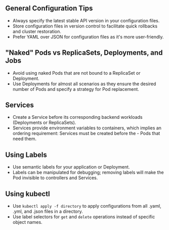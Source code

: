 ## General Configuration Tips
- Always specify the latest stable API version in your configuration files.
- Store configuration files in version control to facilitate quick rollbacks and cluster restoration.
- Prefer YAML over JSON for configuration files as it's more user-friendly.


## "Naked" Pods vs ReplicaSets, Deployments, and Jobs
- Avoid using naked Pods that are not bound to a ReplicaSet or Deployment.
- Use Deployments for almost all scenarios as they ensure the desired number of Pods and specify a strategy for Pod replacement.

## Services
- Create a Service before its corresponding backend workloads (Deployments or ReplicaSets).
- Services provide environment variables to containers, which implies an ordering requirement: Services must be created before the - Pods that need them.


## Using Labels
- Use semantic labels for your application or Deployment.
- Labels can be manipulated for debugging; removing labels will make the Pod invisible to controllers and Services.

## Using kubectl
- Use `kubectl apply -f directory` to apply configurations from all .yaml, .yml, and .json files in a directory.
- Use label selectors for `get` and `delete` operations instead of specific object names.